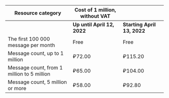 | Resource category | Cost of 1 million, without VAT | |
| ----- | ----- | ----- |
| | **Up until April 12, 2022** | **Starting April 13, 2022** |
| The first 100 000 message per month | Free | Free |
| Message count, up to 1 million | ₽72.00 | ₽115.20 |
| Message count, from 1 million to 5 million | ₽65.00 | ₽104.00 |
| Message count, 5 million or more | ₽58.00 | ₽92.80 |